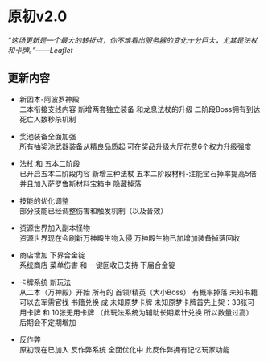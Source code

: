 # 原初v2.0
*“这场更新是一个最大的转折点，你不难看出服务器的变化十分巨大，尤其是法杖和卡牌。”——Leaflet*
## 更新内容
* 新团本-阿波罗神殿<br />
二本衔接支线内容
新增两套独立装备
和龙息法杖的升级
二阶段Boss拥有到达死亡人数秒杀机制

* 奖池装备全面加强<br />
所有抽奖池武器装备从精良品质起
可在奖品升级大厅花费6个权力升级强度

* 法杖 和 五本二阶段<br />
已开启五本二阶段内容
新增三种法杖
五本二阶段材料-注能宝石掉率提高5倍
并且加入萨罗鲁斯材料宝箱中 隐藏掉落

* 技能的优化调整<br />
部分技能已经调整伤害和触发机制（以及音效）

* 资源世界加入副本怪物<br />
资源世界现在会刷新万神殿生物入侵
万神殿生物已加增加装备掉落回收

* 商店增加 下界合金锭<br />
系统商店 菜单伤害 和 一键回收已支持 下届合金锭

* 卡牌系统 新玩法<br />
从二本（万神殿）开始 所有的 首领/精英（大小Boss）
有概率掉落 未知书籍 可以去军需官找 书籍兑换 成 未知原梦卡牌
未知原梦卡牌首先上架：33张可用卡牌 和 10张无用卡牌
（此玩法系统为辅助长期累计兑换 所以数量过高）
后期会不定期增加

* 反作弊<br />
原初现在已加入 反作弊系统 全面优化中
此反作弊拥有记忆玩家功能
